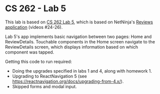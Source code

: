 # CS 262 - Lab 5

This lab is based on [CS 262 Lab 5](https://cs.calvin.edu/courses/cs/262/kvlinden/05design/lab.html), which is based on NetNinja's 
[Reviews application](https://www.youtube.com/playlist?list=PL4cUxeGkcC9ixPU-QkScoRBVxtPPzVjrQ) (videos #24-26).

Lab 5's app implements basic navigation between two pages: Home and ReviewDetails. Touchable components in the Home screen navigate to the ReviewDetails screen, which displays information based on which component was tapped.

Getting this code to run required:
- Doing the upgrades specified in labs 1 and 4, along with homework 1.
- Upgrading to ReactNavigation 5 (see <https://reactnavigation.org/docs/upgrading-from-4.x/>).
- Skipped forms and modal input.
